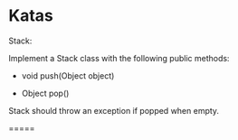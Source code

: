 Katas
=====

Stack:

Implement a Stack class with the following public methods:

- void push(Object object)

- Object pop()



Stack should throw an exception if popped when empty.

=====
